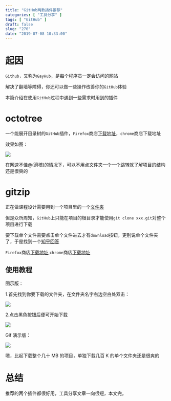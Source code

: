 ```yaml
---
title: "GitHub两款插件推荐"
categories: [ "工具分享" ]
tags: [ "GitHub" ]
draft: false
slug: "270"
date: "2019-07-08 10:33:00"
---
```


# 起因

`Github`，又称为`GayHub`，是每个程序员一定会访问的网站

解决了翻墙等障碍，你还可以做一些操作改善你的`GitHub`体验

本篇介绍在使用`GitHub`过程中遇到一些需求时用到的插件

# octotree

一个能展开目录树的`GitHub`插件，`Firefox`商店[下载地址][1]，`chrome`商店下载地址[][2]

效果如图：

![][3]

在网速不佳@(滑稽)的情况下，可以不用点文件夹一个一个跳转就了解项目的结构还是很爽的

# gitzip

正在做课程设计需要用到一个项目里的一个[文件夹][4]

但是众所周知，`GitHub`上只能在项目的根目录才能使用`git clone xxx.git`对整个项目进行下载

要下载单个文件需要点击单个文件进去才有`download`按钮，更别说单个文件夹了，于是找到一个[知乎回答][5]

`Firefox`商店[下载地址][6],`chrome`商店[下载地址][7]

## 使用教程

图示版：

1.首先找到你要下载的文件夹，在文件夹名字右边空白处双击：

![][8]

2.点击黑色按钮后便可开始下载

![][9]

Gif 演示版：

![][10]

嗯，比起下载整个几十 MB 的项目，单独下载几百 K 的单个文件夹还是很爽的

# 总结

推荐的两个插件都很好用，工具分享文章一向很短，本文完。

[1]: https://addons.mozilla.org/zh-CN/firefox/addon/octotree/
[2]: https://chrome.google.com/webstore/detail/octotree/bkhaagjahfmjljalopjnoealnfndnagc
[3]: https://img.soapffz.com/archives_img/2019/07/08/archives_20190708_104019.png
[4]: https://github.com/triaquae/py_training/tree/master/sample_code/ftp_sample
[5]: https://www.zhihu.com/question/25369412/answer/96174755
[6]: https://addons.mozilla.org/zh-CN/firefox/addon/gitzip/
[7]: https://chrome.google.com/webstore/detail/gitzip-for-github/ffabmkklhbepgcgfonabamgnfafbdlkn
[8]: https://img.soapffz.com/archives_img/2019/07/08/archives_20190708_104833.png
[9]: https://img.soapffz.com/archives_img/2019/07/08/archives_20190708_104926.png
[10]: https://img.soapffz.com/archives_img/2019/07/08/archives_20190708_111426.gif